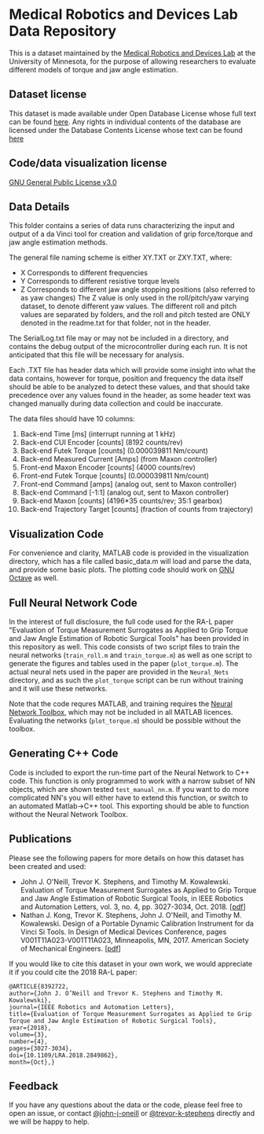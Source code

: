 Medical Robotics and Devices Lab Data Repository
================================================

This is a dataset maintained by the 
[Medical Robotics and Devices Lab](http://me.umn.edu/labs/mrd/) 
at the University of Minnesota, for the purpose of allowing researchers to 
evaluate different models of torque and jaw angle estimation.

Dataset license
---------------

This dataset is made available under Open Database License whose full text can be found 
[here](http://opendatacommons.org/licenses/odbl/). Any rights in individual contents of 
the database are licensed under the Database Contents License whose text can be found 
[here](http://opendatacommons.org/licenses/dbcl/)

Code/data visualization license
-------------------------------

[GNU General Public License v3.0](https://www.gnu.org/licenses/gpl-3.0.en.html)

Data Details
------------

This folder contains a series of data runs characterizing the input and output
of a da Vinci tool for creation and validation of grip force/torque and jaw
angle estimation methods.

The general file naming scheme is either XY.TXT or ZXY.TXT, where:
- X Corresponds to different frequencies
- Y Corresponds to different resistive torque levels
- Z Corresponds to different jaw angle stopping positions (also referred to as yaw changes)
The Z value is only used in the roll/pitch/yaw varying dataset, to denote
different yaw values. The different roll and pitch values are separated by
folders, and the roll and pitch tested are ONLY denoted in the readme.txt for
that folder, not in the header.

The SerialLog.txt file may or may not be included in a directory, and contains
the debug output of the microcontroller during each run. It is not anticipated
that this file will be necessary for analysis.

Each .TXT file has header data which will provide some insight into what the
data contains, however for torque, position and frequency the data itself should
be able to be analyzed to detect these values, and that should take precedence
over any values found in the header, as some header text was changed manually
during data collection and could be inaccurate.

The data files should have 10 columns:
1. Back-end Time \[ms\] (interrupt running at 1 kHz)
2. Back-end CUI Encoder \[counts\] (8192 counts/rev)
3. Back-end Futek Torque \[counts\] (0.000039811 Nm/count)
4. Back-end Measured Current \[Amps\] (from Maxon controller)
5. Front-end Maxon Encoder \[counts\] (4000 counts/rev)
6. Front-end Futek Torque \[counts\] (0.000039811 Nm/count)
7. Front-end Command \[amps\] (analog out, sent to Maxon controller)
8. Back-end Command \[-1:1\] (analog out, sent to Maxon controller)
9. Back-end Maxon \[counts\] (4196*35 counts/rev; 35:1 gearbox)
10. Back-end Trajectory Target \[counts\] (fraction of counts from trajectory)

Visualization Code
------------------

For convenience and clarity, MATLAB code is provided in the visualization 
directory, which has a file called basic_data.m will load and parse the 
data, and provide some basic plots. The plotting code should work on 
[GNU Octave](https://www.gnu.org/software/octave/) as well.

Full Neural Network Code
------------------------

In the interest of full disclosure, the full code used for the RA-L paper "Evaluation of Torque Measurement Surrogates as Applied to Grip Torque and Jaw Angle Estimation of Robotic Surgical Tools" has been provided in this repository as well. This code consists of two script files to train the neural networks (`train_roll.m` and `train_torque.m`) as well as one script to generate the figures and tables used in the paper (`plot_torque.m`). The actual neural nets used in the paper are provided in the `Neural_Nets` directory, and as such the `plot_torque` script can be run without training and it will use these networks.

Note that the code requres MATLAB, and training requires the [Neural Network Toolbox](https://uk.mathworks.com/products/neural-network.html), which may not be included in all MATLAB licences. Evaluating the networks (`plot_torque.m`) should be possible without the toolbox.

Generating C++ Code
-------------------
Code is included to export the run-time part of the Neural Network to C++ code.  This function is only programmed to work with a narrow subset of NN objects, which are shown tested `test_manual_nn.m`. If you want to do more complicated NN's you will either have to extend this function, or switch to an automated Matlab->C++ tool. This exporting should be able to function without the Neural Network Toolbox.

Publications
------------
Please see the following papers for more details on how this dataset has been 
created and used:

 - John J. O'Neill, Trevor K. Stephens, and Timothy M. Kowalewski. Evaluation of Torque Measurement Surrogates as Applied to Grip Torque and Jaw Angle Estimation of Robotic Surgical Tools, in IEEE Robotics and Automation Letters, vol. 3, no. 4, pp. 3027-3034, Oct. 2018. \[[pdf](http://www.me.umn.edu/labs/mrd/pdfs/ONeill2018StretchableFlexibleScalable.pdf)\]
 - Nathan J. Kong, Trevor K. Stephens, John J. O'Neill, and Timothy M. Kowalewski. Design of a Portable Dynamic Calibration Instrument for da Vinci Si Tools. In Design of Medical Devices Conference, pages V001T11A023-V001T11A023, Minneapolis, MN, 2017. American Society of Mechanical Engineers. \[[pdf](http://www.me.umn.edu/labs/mrd/pdfs/Kong2017DesignPortableDynamic.pdf)\]

If you would like to cite this dataset in your own work, we would appreciate it if you could cite the 2018 RA-L paper:
```
@ARTICLE{8392722,
author={John J. O’Neill and Trevor K. Stephens and Timothy M. Kowalewski},
journal={IEEE Robotics and Automation Letters},
title={Evaluation of Torque Measurement Surrogates as Applied to Grip Torque and Jaw Angle Estimation of Robotic Surgical Tools},
year={2018},
volume={3},
number={4},
pages={3027-3034},
doi={10.1109/LRA.2018.2849862},
month={Oct},}
```

Feedback
--------

If you have any questions about the data or the code, please feel free to open an issue, or contact [@john-j-oneill](https://github.com/john-j-oneill) or [@trevor-k-stephens](https://github.com/trevor-k-stephens) directly and we will be happy to help.
